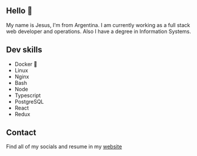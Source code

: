 ## Hello 👋

My name is Jesus, I'm from Argentina. I am currently working as a full stack web developer and operations. Also I have a degree in Information Systems.

## Dev skills
- Docker 🐳
- Linux
- Nginx
- Bash
- Node
- Typescript
- PostgreSQL
- React
- Redux

## Contact

Find all of my socials and resume in my [website](https://jesusandres.tech/)
